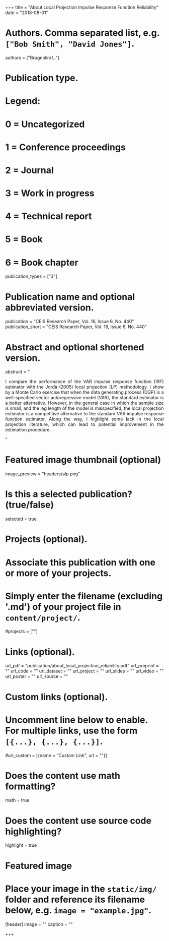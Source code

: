 +++
title = "About Local Projection Impulse Response Function Reliability"
date = "2018-08-01"

# Authors. Comma separated list, e.g. `["Bob Smith", "David Jones"]`.
authors = ["Brugnolini L."]

# Publication type.
# Legend:
# 0 = Uncategorized
# 1 = Conference proceedings
# 2 = Journal
# 3 = Work in progress
# 4 = Technical report
# 5 = Book
# 6 = Book chapter
publication_types = ["3"]

# Publication name and optional abbreviated version.
publication = "CEIS Research Paper, Vol. 16, Issue 6, No. 440"
publication_short = "CEIS Research Paper, Vol. 16, Issue 6, No. 440"

# Abstract and optional shortened version.
abstract = "<p style='text-align: justify;'>I compare the performance of the VAR impulse response function (IRF) estimator with the Jordà (2005) local projection (LP) methodology. I show by a Monte Carlo exercise that when the data generating process (DGP) is a well-specified vector autoregressive model (VAR), the standard estimator is a better alternative. However, in the general case in which the sample size is small, and the lag length of the model is misspecified, the local projection estimator is a competitive alternative to the standard VAR impulse response function estimator. Along the way, I highlight some lack in the local projection literature, which can lead to potential improvement in the estimation procedure.</p>"

# Featured image thumbnail (optional)
image_preview = "headers/alp.png"

# Is this a selected publication? (true/false)
selected = true

# Projects (optional).
#   Associate this publication with one or more of your projects.
#   Simply enter the filename (excluding '.md') of your project file in `content/project/`.
#projects = [""]

# Links (optional).
url_pdf = "publication/about_local_projection_reliability.pdf"
url_preprint = ""
url_code = ""
url_dataset = ""
url_project = ""
url_slides = ""
url_video = ""
url_poster = ""
url_source = ""

# Custom links (optional).
#   Uncomment line below to enable. For multiple links, use the form `[{...}, {...}, {...}]`.
#url_custom = [{name = "Custom Link", url = ""}]

# Does the content use math formatting?
math = true

# Does the content use source code highlighting?
highlight = true

# Featured image
# Place your image in the `static/img/` folder and reference its filename below, e.g. `image = "example.jpg"`.
[header]
image = ""
caption = ""

+++
